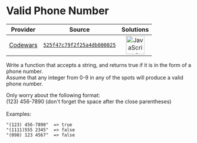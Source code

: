 [_metadata_:generated]: - "true"

# Valid Phone Number

<!-- INFO TABLE BEGIN -->

| Provider                                        | Source                                                                               | Solutions                                                                                                                                                    |
| :---------------------------------------------: | :----------------------------------------------------------------------------------: | :----------------------------------------------------------------------------------------------------------------------------------------------------------: |
| [Codewars](../../../docs/providers/Codewars.md) | [`525f47c79f2f25a4db000025`](https://www.codewars.com/kata/525f47c79f2f25a4db000025) | [<img src="https://res.cloudinary.com/rascaltwo/image/upload/v1631924076/javascript_ehszr7.svg" alt="JavaScript" title="JavaScript" width="50" />](solve.js) |

<!-- INFO TABLE END -->

Write a function that accepts a string, and returns true if it is in the form of a phone number. <br/>Assume that any integer from 0-9 in any of the spots will produce a valid phone number.<br/>

Only worry about the following format:<br/>
(123) 456-7890   (don't forget the space after the close parentheses) <br/> <br/>
Examples:

```
"(123) 456-7890"  => true
"(1111)555 2345"  => false
"(098) 123 4567"  => false
```

